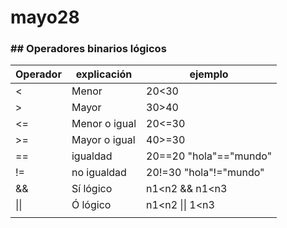 # mayo28

### ## Operadores binarios lógicos

| Operador | explicación   | ejemplo                  |
| -------- | ------------- | ------------------------ |
| <        | Menor         | 20<30                    |
| >        | Mayor         | 30>40                    |
| <=       | Menor o igual | 20<=30                   |
| >=       | Mayor o igual | 40>=30                   |
| ==       | igualdad      | 20==20   "hola"=="mundo" |
| !=       | no igualdad   | 20!=30  "hola"!="mundo"  |
| &&       | Sí lógico     | n1<n2 &&  n1<n3          |
| \|\|     | Ó lógico      | n1<n2 \|\| 1<n3          |
|          |               |                          |


